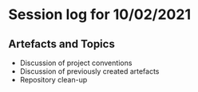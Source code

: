 # Session log for 10/02/2021

## Artefacts and Topics

- Discussion of project conventions
- Discussion of previously created artefacts  
- Repository clean-up

